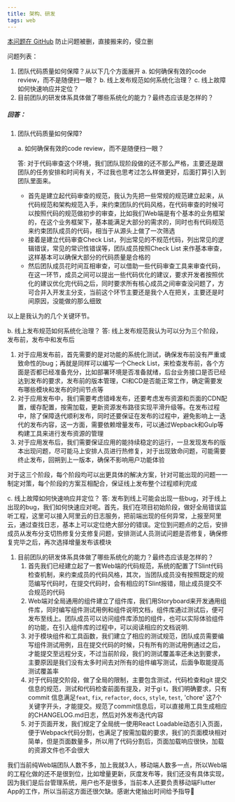 ```yaml
---
title: 架构、研发
tags: web
---
```


[本问题在 GitHub](https://github.com/vianvio/FE-Companions/issues/75) 防止问题被删，直接搬来的，侵立删

问题列表：

1. 团队代码质量如何保障？从以下几个方面展开
   a. 如何确保有效的code review，而不是随便扫一眼？
   b. 线上发布规范如何系统化治理？
   c. 线上故障如何快速响应并定位？
2. 目前团队的研发体系具体做了哪些系统化的能力？最终态应该是怎样的？

##### 回答：

1. 团队代码质量如何保障?

   a. 如何确保有效的code review，而不是随便扫一眼？

   答: 对于代码审查这个环境，我们团队现阶段做的还不那么严格，主要还是跟团队的任务安排和时间有关，不过我也思考过怎么样做更好，后面打算引入到团队里面来。

   - 首先是建立起代码审查的规范，我认为先把一些常规的规范建立起来，从代码规范和架构规范入手，来约束团队的代码风格，在代码审查的时候可以按照代码的规范做初步的审查，比如我们Web端是有个基本的业务框架的，在这个业务框架下，基本能满足大部分的需求的，同时也有代码规范来约束团队成员的代码，相当于从源头上做了一次筛选
   - 接着是建立代码审查Check List，列出常见的不规范代码，列出常见的逻辑错误，常见的常识性错误等，团队成员按照Check List 来作基本审查，这样基本可以确保大部分的代码质量是合格的
   - 然后团队成员花时间互相审查，可以借助一些代码审查工具来审查代码，在这一环节，成员之间可以提出一些代码优化的建议，要求开发者按照优化的建议优化完代码之后，同时要求所有核心成员之间审查没问题了，方可合并入开发主分支，当前这个环节主要还是我个人在把关，主要还是时间原因，没能做的那么细致

以上是我认为的几个关键环节。

b. 线上发布规范如何系统化治理？
答: 线上发布规范我认为可以分为三个阶段，发布前，发布中和发布后

1. 对于应用发布前，首先需要的是对功能的系统化测试，确保发布前没有严重或致命性的bug；再就是同样可以编写一个Check List，来检查发布前，各个方面是否都已经准备充分，比如部署环境是否准备就绪，后台业务接口是否已经达到发布的要求，发布前的版本管理，CI和CD是否能正常工作，确定需要发布哪些模块和发布的时间节点等
2. 对于应用发布中，我们需要考虑错峰发布，还要考虑发布资源和页面的CDN配置，缓存配置，按需加载，更新资源发布路径实现平滑升级等。在发布过程中，除了保障迭代顺利发布，同时还要保证在发布的过程中，避免影响上一迭代的发布内容，这一方面，需要依赖增量发布，可以通过Wepback和Gulp等构建工具来进行发布资源的管理
3. 对于应用发布后，我们需要保证应用的能持续稳定的运行，一旦发现发布的版本出现问题，尽可能马上安排人员进行热修复，对于出现致命问题，可能需要终止发布，回朔到上一版本，确保不影响用户功能体验

对于这三个阶段，每个阶段均可以出更具体的解决方案，针对可能出现的问题一一制定对策，每个阶段的方案互相配合，保证线上发布整个过程顺利完成

c. 线上故障如何快速响应并定位？
答: 发布到线上可能会出现一些bug，对于线上出现的bug，我们如何快速应对呢。首先，我们在项目初始阶段，做好全局错误监听工程，这里可以接入阿里云的日志服务，把前端出现的任何异常，上报至阿里云，通过查找日志，基本上可以定位绝大部分的错误。定位到问题点的之后，安排成员从发布分支切热修复分支修复问题，安排测试人员测试问题是否修复，确保修复完毕之后，再次选择增量发布该模块

1. 目前团队的研发体系具体做了哪些系统化的能力？最终态应该是怎样的？
   1. 首先我们已经建立起了一套Web端的代码规范，系统的配置了TSlint代码检查机制，来约束成员的代码风格，其次，当团队成员没有按照既定的规范编写代码时，在提交代码时，会有相应的TSlint报错，阻止成员提交不合规范的代码
   2. Web端对全局通用的组件建立了组件库，我们用Storyboard来开发通用组件库，同时编写组件测试用例和组件说明文档，组件库通过测试后，便可发布至线上。团队成员可以访问组件库添加的组件，也可以实际体验组件的功能，在引入组件库的过程中，可以阅读相应的文档说明.
   3. 对于模块组件和工具函数，我们建立了相应的测试规范，团队成员需要编写组件测试用例，且在提交代码的时候，只有所有的测试用例通过之后，才能提交至远程分支，不过当前阶段，我们的测试覆盖率还未达到要求，主要原因是我们没有太多时间去对所有的组件编写测试，后面争取能提高测试覆盖率
   4. 对于代码提交阶段，做了全局的限制，主要包含测试，代码检查和git 提交信息的规范，测试和代码检查前面有提及，对于gi t，我们明确要求，只有commit 信息满足`feat`, `fix`, `refactor`, `docs`, `style`, `test`, 'chore' 这7个关键字开头，才能提交。规范了commit信息后，可以直接用工具生成相应的CHANGELOG.md日志，然后对外发布迭代内容
   5. 对于页面开发，我们规定了全局统一使用React Loadable动态引入页面，便于Webpack代码分割，也满足了按需加载的要求，我们的页面模块相对简单，但是页面数量多，所以用了代码分割后，页面加载响应很快，加载的资源文件也不会很大

我们当前纯Web端团队人数不多，加上我就3人，移动端人数多一点，所以Web端的工程化做的还不是很到位，比如增量更新，灰度发布等，我们还没有具体实现，因为我们是后台管理系统，用户也不是很多，当前本人还要负责移动端Flutter App的工作，所以当前这方面还很欠缺。感谢大佬抽出时间给予指导🙏



